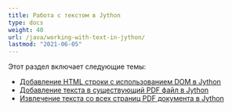 ```yaml
---
title: Работа с текстом в Jython
type: docs
weight: 40
url: /java/working-with-text-in-jython/
lastmod: "2021-06-05"
---
```


Этот раздел включает следующие темы:

- [Добавление HTML строки с использованием DOM в Jython](/pdf/java/add-html-string-using-dom-in-jython/)
- [Добавление текста в существующий PDF файл в Jython](/pdf/java/add-text-to-an-existing-pdf-file-in-jython/)
- [Извлечение текста со всех страниц PDF документа в Jython](/pdf/java/extract-text-from-all-the-pages-of-a-pdf-document-in-jython/)